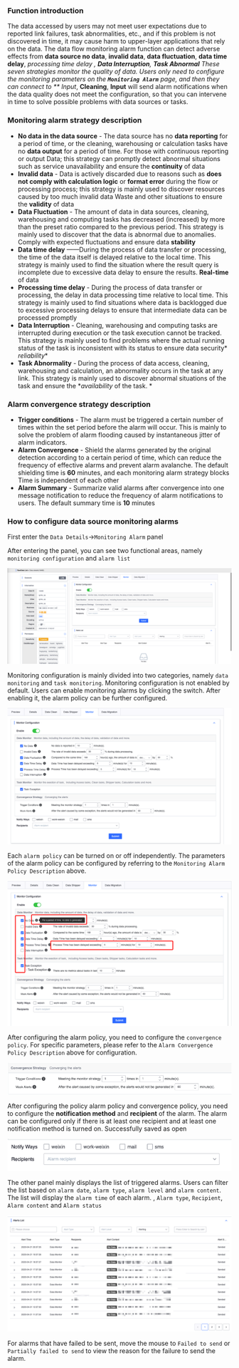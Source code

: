 ### Function introduction

The data accessed by users may not meet user expectations due to reported link failures, task abnormalities, etc., and if this problem is not discovered in time, it may cause harm to upper-layer applications that rely on the data. The data flow monitoring alarm function can detect adverse effects from **data source no data**, **invalid data**, **data fluctuation**, **data time delay**, **processing time delay* *, **Data Interruption**, **Task Abnormal** These seven strategies monitor the quality of data. Users only need to configure the monitoring parameters on the **`Monitoring Alarm`** page, and then they can connect to ** Input**, **Cleaning**, **Input** will send alarm notifications when the data quality does not meet the configuration, so that you can intervene in time to solve possible problems with data sources or tasks.

### Monitoring alarm strategy description

* **No data in the data source** - The data source has no **data reporting** for a period of time, or the cleaning, warehousing or calculation tasks have no **data output** for a period of time. For those with continuous reporting or output Data; this strategy can promptly detect abnormal situations such as service unavailability and ensure the **continuity** of data
* **Invalid data** - Data is actively discarded due to reasons such as **does not comply with calculation logic** or **format error** during the flow or processing process; this strategy is mainly used to discover resources caused by too much invalid data Waste and other situations to ensure the **validity** of data
* **Data Fluctuation** - The amount of data in data sources, cleaning, warehousing and computing tasks has decreased (increased) by more than the preset ratio compared to the previous period. This strategy is mainly used to discover that the data is abnormal due to anomalies. Comply with expected fluctuations and ensure data **stability**
* **Data time delay** ——During the process of data transfer or processing, the time of the data itself is delayed relative to the local time. This strategy is mainly used to find the situation where the result query is incomplete due to excessive data delay to ensure the results. **Real-time** of data
* **Processing time delay** - During the process of data transfer or processing, the delay in data processing time relative to local time. This strategy is mainly used to find situations where data is backlogged due to excessive processing delays to ensure that intermediate data can be processed promptly
* **Data Interruption** - Cleaning, warehousing and computing tasks are interrupted during execution or the task execution cannot be tracked. This strategy is mainly used to find problems where the actual running status of the task is inconsistent with its status to ensure data security* *reliability**
* **Task Abnormality** - During the process of data access, cleaning, warehousing and calculation, an abnormality occurs in the task at any link. This strategy is mainly used to discover abnormal situations of the task and ensure the **availability* of the task. *

### Alarm convergence strategy description
* **Trigger conditions** - The alarm must be triggered a certain number of times within the set period before the alarm will occur. This is mainly to solve the problem of alarm flooding caused by instantaneous jitter of alarm indicators.
* **Alarm Convergence** - Shield the alarms generated by the original detection according to a certain period of time, which can reduce the frequency of effective alarms and prevent alarm avalanche. The default shielding time is **60** minutes, and each monitoring alarm strategy blocks Time is independent of each other
* **Alarm Summary** - Summarize valid alarms after convergence into one message notification to reduce the frequency of alarm notifications to users. The default summary time is **10** minutes

### How to configure data source monitoring alarms

First enter the `Data Details`->`Monitoring Alarm` panel

After entering the panel, you can see two functional areas, namely `monitoring configuration` and `alarm list`

![](monitor.assets/alert_config_panel.png)

Monitoring configuration is mainly divided into two categories, namely `data monitoring` and `task monitoring`. Monitoring configuration is not enabled by default. Users can enable monitoring alarms by clicking the switch. After enabling it, the alarm policy can be further configured.

![](monitor.assets/alert_config_active.png)

Each `alarm policy` can be turned on or off independently. The parameters of the alarm policy can be configured by referring to the `Monitoring Alarm Policy Description` above.

![](monitor.assets/alert_config_monitor_status.png)

After configuring the alarm policy, you need to configure the `convergence policy`. For specific parameters, please refer to the `Alarm Convergence Policy Description` above for configuration.

![](monitor.assets/alert_config_convergence.png)

After configuring the policy alarm policy and convergence policy, you need to configure the **notification method** and **recipient** of the alarm. The alarm can be configured only if there is at least one recipient and at least one notification method is turned on. Successfully saved as open

![](monitor.assets/alert_config_receiver_and_notify.png)

The other panel mainly displays the list of triggered alarms. Users can filter the list based on `alarm date`, `alarm type`, `alarm level` and `alarm content`. The list will display the `alarm time` of each alarm. , `Alarm type`, `Recipient`, `Alarm content` and `Alarm status`

![](monitor.assets/alert_config_list.png)

For alarms that have failed to be sent, move the mouse to `Failed to send` or `Partially failed to send` to view the reason for the failure to send the alarm.